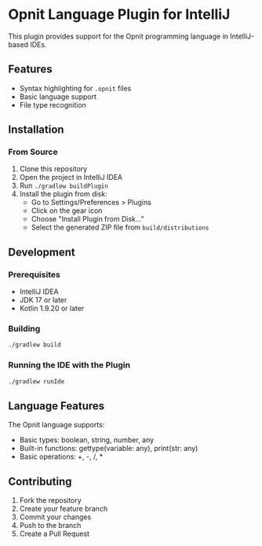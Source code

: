 # Opnit Language Plugin for IntelliJ

This plugin provides support for the Opnit programming language in IntelliJ-based IDEs.

## Features

- Syntax highlighting for `.opnit` files
- Basic language support
- File type recognition

## Installation

### From Source

1. Clone this repository
2. Open the project in IntelliJ IDEA
3. Run `./gradlew buildPlugin`
4. Install the plugin from disk:
   - Go to Settings/Preferences > Plugins
   - Click on the gear icon
   - Choose "Install Plugin from Disk..."
   - Select the generated ZIP file from `build/distributions`

## Development

### Prerequisites

- IntelliJ IDEA
- JDK 17 or later
- Kotlin 1.9.20 or later

### Building

```bash
./gradlew build
```

### Running the IDE with the Plugin

```bash
./gradlew runIde
```

## Language Features

The Opnit language supports:
- Basic types: boolean, string, number, any
- Built-in functions: gettype(variable: any), print(str: any)
- Basic operations: +, -, /, *

## Contributing

1. Fork the repository
2. Create your feature branch
3. Commit your changes
4. Push to the branch
5. Create a Pull Request 